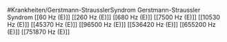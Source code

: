 #Krankheiten/Gerstmann-StrausslerSyndrom
Gerstmann-Straussler Syndrom
[[60 Hz (E)]]
[[260 Hz (E)]]
[[680 Hz (E)]]
[[7500 Hz (E)]]
[[10530 Hz (E)]]
[[45370 Hz (E)]]
[[96500 Hz (E)]]
[[536420 Hz (E)]]
[[655200 Hz (E)]]
[[751870 Hz (E)]]